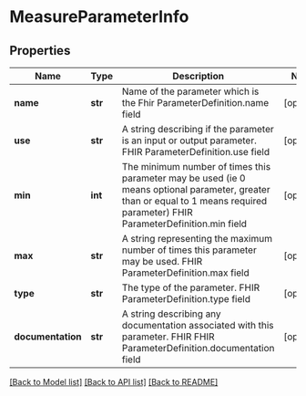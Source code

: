 # MeasureParameterInfo

## Properties
Name | Type | Description | Notes
------------ | ------------- | ------------- | -------------
**name** | **str** | Name of the parameter which is the Fhir ParameterDefinition.name field | [optional] 
**use** | **str** | A string describing if the parameter is an input or output parameter. FHIR ParameterDefinition.use field | [optional] 
**min** | **int** | The minimum number of times this parameter may be used (ie 0 means optional parameter, greater than or equal to 1 means required parameter) FHIR ParameterDefinition.min field | [optional] 
**max** | **str** | A string representing the maximum number of times this parameter may be used. FHIR ParameterDefinition.max field | [optional] 
**type** | **str** | The type of the parameter. FHIR ParameterDefinition.type field | [optional] 
**documentation** | **str** | A string describing any documentation associated with this parameter. FHIR FHIR ParameterDefinition.documentation field | [optional] 

[[Back to Model list]](../README.md#documentation-for-models) [[Back to API list]](../README.md#documentation-for-api-endpoints) [[Back to README]](../README.md)

